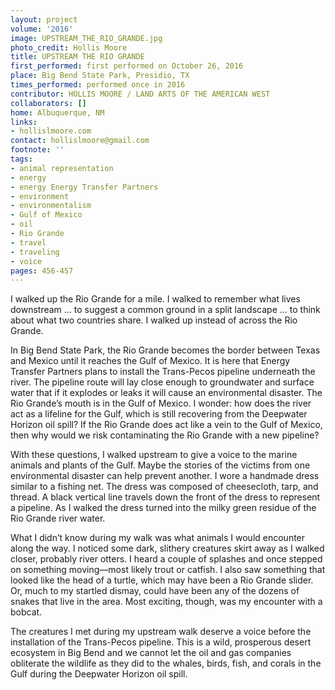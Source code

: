 ```yaml
---
layout: project
volume: '2016'
image: UPSTREAM_THE_RIO_GRANDE.jpg
photo_credit: Hollis Moore
title: UPSTREAM THE RIO GRANDE
first_performed: first performed on October 26, 2016
place: Big Bend State Park, Presidio, TX
times_performed: performed once in 2016
contributor: HOLLIS MOORE / LAND ARTS OF THE AMERICAN WEST
collaborators: []
home: Albuquerque, NM
links:
- hollislmoore.com
contact: hollislmoore@gmail.com
footnote: ''
tags:
- animal representation
- energy
- energy Energy Transfer Partners
- environment
- environmentalism
- Gulf of Mexico
- oil
- Rio Grande
- travel
- traveling
- voice
pages: 456-457
---
```


I walked up the Rio Grande for a mile. I walked to remember what lives downstream … to suggest a common ground in a split landscape … to think about what two countries share. I walked up instead of across the Rio Grande.

In Big Bend State Park, the Rio Grande becomes the border between Texas and Mexico until it reaches the Gulf of Mexico. It is here that Energy Transfer Partners plans to install the Trans-Pecos pipeline underneath the river. The pipeline route will lay close enough to groundwater and surface water that if it explodes or leaks it will cause an environmental disaster. The Rio Grande’s mouth is in the Gulf of Mexico. I wonder: how does the river act as a lifeline for the Gulf, which is still recovering from the Deepwater Horizon oil spill? If the Rio Grande does act like a vein to the Gulf of Mexico, then why would we risk contaminating the Rio Grande with a new pipeline?

With these questions, I walked upstream to give a voice to the marine animals and plants of the Gulf. Maybe the stories of the victims from one environmental disaster can help prevent another. I wore a handmade dress similar to a fishing net. The dress was composed of cheesecloth, tarp, and thread. A black vertical line travels down the front of the dress to represent a pipeline. As I walked the dress turned into the milky green residue of the Rio Grande river water.

What I didn’t know during my walk was what animals I would encounter along the way. I noticed some dark, slithery creatures skirt away as I walked closer, probably river otters. I heard a couple of splashes and once stepped on something moving—most likely trout or catfish. I also saw something that looked like the head of a turtle, which may have been a Rio Grande slider. Or, much to my startled dismay, could have been any of the dozens of snakes that live in the area. Most exciting, though, was my encounter with a bobcat.

The creatures I met during my upstream walk deserve a voice before the installation of the Trans-Pecos pipeline. This is a wild, prosperous desert ecosystem in Big Bend and we cannot let the oil and gas companies obliterate the wildlife as they did to the whales, birds, fish, and corals in the Gulf during the Deepwater Horizon oil spill.
